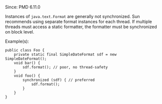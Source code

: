 Since: PMD 6.11.0

Instances of `java.text.Format` are generally not synchronized.
Sun recommends using separate format instances for each thread.
If multiple threads must access a static formatter, the formatter must be
synchronized on block level.

Example(s):
```
public class Foo {
    private static final SimpleDateFormat sdf = new SimpleDateFormat();
    void bar() {
        sdf.format(); // poor, no thread-safety
    }
    void foo() {
        synchronized (sdf) { // preferred
            sdf.format();
        }
    }
}
```
